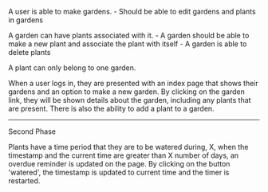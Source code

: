 A user is able to make gardens.
	-	Should be able to edit gardens and plants in gardens

A garden can have plants associated with it.
	-	A garden should be able to make a new plant and associate the plant with itself
	-	A garden is able to delete plants 

A plant can only belong to one garden.

When a user logs in, they are presented with an index page that shows their gardens and an option to make a new garden. By clicking on the garden link, they will be shown details about the garden, including any plants that are present. There is also the ability to add a plant to a garden.

---

Second Phase

Plants have a time period that they are to be watered during, X, when the timestamp and the current time are greater than X number of days, an overdue reminder is updated on the page. By clicking on the button 'watered', the timestamp is updated to current time and the timer is restarted.